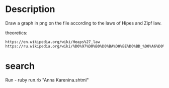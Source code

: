 # Description

  Draw a graph in png on the file according to the laws of Hipes and Zipf law.
  
  theoretics:

    https://en.wikipedia.org/wiki/Heaps%27_law
    https://ru.wikipedia.org/wiki/%D0%97%D0%B0%D0%BA%D0%BE%D0%BD_%D0%A6%D0%B8%D0%BF%D1%84%D0%B0

# search

  Run - ruby run.rb "Anna Karenina.shtml"

